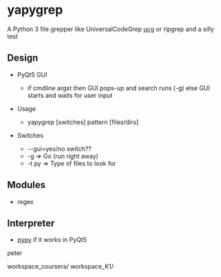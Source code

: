 # yapygrep

A Python 3 file grepper like UniversalCodeGrep [ucg](https://github.com/gvansickle/ucg) or ripgrep and a silly test

## Design
* PyQt5 GUI
    * if cmdline argst then GUI pops-up and search runs (-g) else GUI starts and waits for user input

* Usage
    * yapygrep [switches] pattern [files/dirs]
    
* Switches
    * --gui=yes/no switch??
    * -g  => Go (run right away)
    * -t py => Type of files to look for

## Modules
* regex

## Interpreter
* [pypy](https://pypy.org) if it works in PyQt5

peter

workspace_coursera/
workspace_K1/
